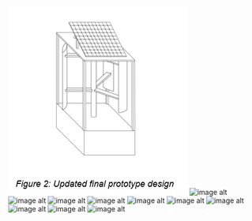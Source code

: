 ![image alt](https://raw.githubusercontent.com/FarihinBorhan/Website-For-App/fc064663ade0bbac260d0dbd6ede0671b87efcf8/Screenshot%202025-05-18%20233539.png)
![image alt]()
![image alt]()
![image alt]()
![image alt]()
![image alt]()
![image alt]()
![image alt]()
![image alt]()
![image alt]()
![image alt]()
